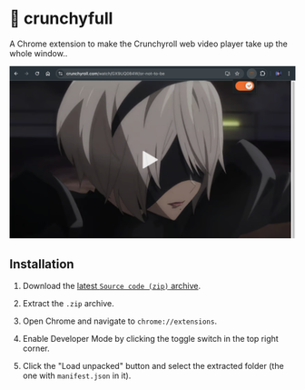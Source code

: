 # 🍣 crunchyfull

A Chrome extension to make the Crunchyroll web video player take up the whole window..

![Chrome Screenshot](crunchyfull.png)

## Installation

1. Download the [latest `Source code (zip)` archive](https://github.com/ryan-willis/crunchyfull/releases).

2. Extract the `.zip` archive.

3. Open Chrome and navigate to `chrome://extensions`.

4. Enable Developer Mode by clicking the toggle switch in the top right corner.

5. Click the "Load unpacked" button and select the extracted folder (the one with `manifest.json` in it).
